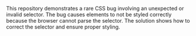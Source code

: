 This repository demonstrates a rare CSS bug involving an unexpected or invalid selector.  The bug causes elements to not be styled correctly because the browser cannot parse the selector. The solution shows how to correct the selector and ensure proper styling.